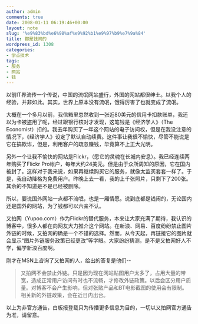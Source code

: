 ```yaml
---
author: admin
comments: true
date: 2008-01-11 06:19:46+00:00
layout: note
slug: '%e9%83%bd%e6%98%af%e9%92%b1%e9%97%b9%e7%9a%84'
title: 都是钱闹的
wordpress_id: 1308
categories:
- 学点技术
tags:
- 服务
- 网站
- 钱
---
```


以前IT界流传一个传说，中国的流氓网站盛行，外国的网站都很绅士。以我个人的经验，并非如此。其实，世界上原本没有流氓，饿得厉害了也就变成了流氓。

大概在一个多月以前，我信箱里忽然收到一张近80美元的信用卡扣款账单，我还以为卡被盗用了呢，经过跟银行核对才发现，这笔钱是《经济学人》（The Economist）扣的。我去年购买了一年这个网站的电子访问权，但是在我没注意的情况下，《经济学人》设定了默认自动续费。这件事让我很不愉快，尽管不能说是它在搞欺诈，但是，利用客户的疏忽赚钱，毕竟算不上正大光明。

另外一个让我不愉快的网站是Flickr，（愿它的灵魂在长城内安息）。我已经连续两年购买了Flickr Pro帐户，每年大约24美元。但是由于众所周知的原因，它在国内被封了。这样对于我来说，如果再继续购买它的服务，就像太监买套套一样了。于是，我自动降格为免费用户。昨晚上去一看，我的上千张照片，只剩下了200张。其余的不知道是不是已经被删除。

所以，要说国外网站一点都不流氓，也是一厢情愿。说到底都是钱闹的，无论国内还是国外的网站，为了钱都可以六亲不认。

又拍网（Yupoo.com）作为Flickr的替代服务，本来让大家充满了期待，我认识的博客中，很多人都在向网友大力推介这个网站。在新浪、网易、百度纷纷禁止图片外链的时候，又拍网的确是一个不错的选择。然而，从今天起，再链接它的图片就会显示“图片外链服务政策已经更改”等字眼。大家纷纷猜测，是不是又拍网好人不学，偏学新浪百度啊。

刚才在MSN上咨询了又拍网的人，给出的答复是他们--





<blockquote>又拍网不会禁止外链。只是因为现在网站贴图用户太多了，占用大量的带宽，造成正常用户访问有时也不流畅，才修改外链政策。以后会区分用户质量。对博客不会产生影响，但对张贴产品和BT电影截图的使用会有限制。相关新的外链政策，会在近日内出台。
</blockquote>



以上为非官方通告，白板报登载只为传播更多信息为目的，一切以又拍网官方通告为准，请留意。



